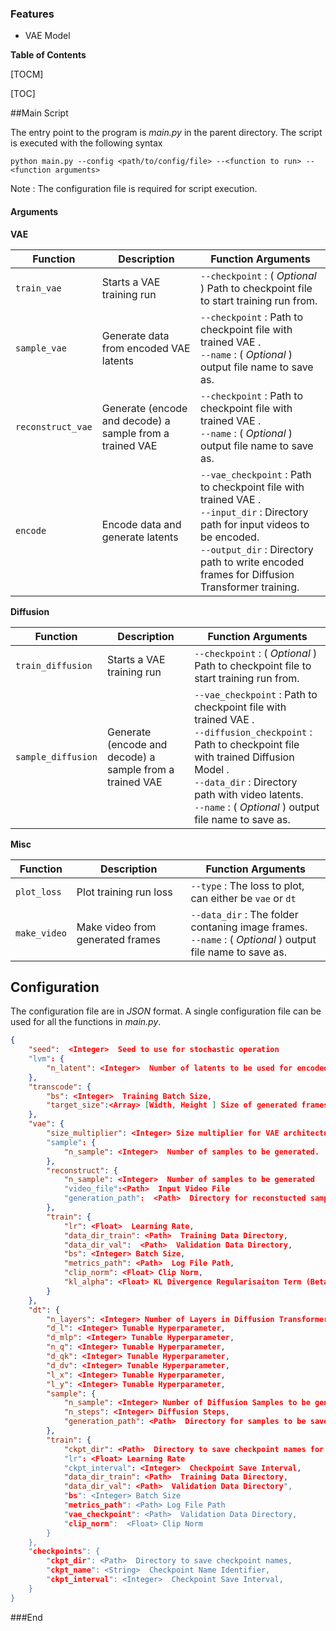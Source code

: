### Features

-  VAE Model 



**Table of Contents**

[TOCM]

[TOC]



##Main Script

The entry point to the program is *main.py* in the parent directory. The script is executed with the following syntax 
```shell
python main.py --config <path/to/config/file> --<function to run> --<function arguments>
```
Note : The configuration file is required for script execution.
#### Arguments

**VAE**

|  Function | Description   | Function Arguments   |
| ----------- | ------------ | ------------ |
|  `train_vae` |  Starts a VAE training run | `--checkpoint` : ( *Optional* ) Path to  checkpoint file to start training run from.|
| `sample_vae`  | Generate data from encoded VAE latents| `--checkpoint` : Path to  checkpoint file with trained VAE . <br>`--name` : ( *Optional*  ) output file name to save as. <br>
| `reconstruct_vae`  | Generate (encode and decode) a sample from a trained VAE  |`--checkpoint` : Path to  checkpoint file with trained VAE . <br>`--name` : ( *Optional*  ) output file name to save as. <br> |
| `encode`  | Encode data and generate latents  |`--vae_checkpoint` : Path to  checkpoint file with trained VAE . <br>`--input_dir` : Directory path for input videos to be encoded. <br>`--output_dir` : Directory path to write encoded frames for Diffusion Transformer training. <br>|


**Diffusion**

|  Function | Description   | Function Arguments   |
| ----------- | ------------ | ------------ |
|  `train_diffusion` |  Starts a VAE training run | `--checkpoint` : ( *Optional* ) Path to  checkpoint file to start training run from.|
| `sample_diffusion`  | Generate (encode and decode) a sample from a trained VAE |`--vae_checkpoint` : Path to  checkpoint file with trained VAE . <br>`--diffusion_checkpoint` : Path to  checkpoint file with trained Diffusion Model . <br>`--data_dir` : Directory path with video latents. <br>`--name` : ( *Optional*  ) output file name to save as. <br>|

**Misc**

|  Function | Description   | Function Arguments   |
| ----------- | ------------ | ------------ |
|  `plot_loss` |  Plot training run loss  | `--type` : The loss to plot, can either be `vae` or `dt`
| `make_video`  | Make video from generated frames |`--data_dir` : The folder contaning image frames. <br>`--name` : ( *Optional*  ) output file name to save as. <br>|
## Configuration

The configuration file are in *JSON*  format. A single configuration file can be used for all the functions in *main.py*.


```json
{
    "seed":  <Integer>  Seed to use for stochastic operation
    "lvm": {
        "n_latent": <Integer>  Number of latents to be used for encoded frames
    },
    "transcode": {
        "bs": <Integer>  Training Batch Size,
        "target_size":<Array> [Width, Height ] Size of generated frames
    },
    "vae": {
        "size_multiplier": <Integer> Size multiplier for VAE architecture
        "sample": {
            "n_sample": <Integer>  Number of samples to be generated.
        },
        "reconstruct": {
            "n_sample": <Integer>  Number of samples to be generated
            "video_file":<Path>  Input Video File
            "generation_path":  <Path>  Directory for reconstucted samples to be saved
        },
        "train": {
            "lr": <Float>  Learning Rate,
            "data_dir_train": <Path>  Training Data Directory,
            "data_dir_val":  <Path>  Validation Data Directory,
            "bs": <Integer> Batch Size,
            "metrics_path": <Path>  Log File Path,
            "clip_norm": <Float> Clip Norm,
            "kl_alpha": <Float> KL Divergence Regularisaiton Term (Beta)
        }
    },
    "dt": {
        "n_layers": <Integer> Number of Layers in Diffusion Transformer,
        "d_l": <Integer> Tunable Hyperparameter,
        "d_mlp": <Integer> Tunable Hyperparameter,
        "n_q": <Integer> Tunable Hyperparameter,
        "d_qk": <Integer> Tunable Hyperparameter,
        "d_dv": <Integer> Tunable Hyperparameter,
        "l_x": <Integer> Tunable Hyperparameter,
        "l_y": <Integer> Tunable Hyperparameter,
        "sample": {
            "n_sample": <Integer> Number of Diffusion Samples to be generated,
            "n_steps": <Integer> Diffusion Steps,
            "generation_path": <Path>  Directory for samples to be saved
        },
        "train": {
            "ckpt_dir": <Path>  Directory to save checkpoint names for diffusion
            "lr": <Float> Learning Rate 
            "ckpt_interval": <Integer>  Checkpoint Save Interval,
            "data_dir_train": <Path>  Training Data Directory,
            "data_dir_val": <Path>  Validation Data Directory",
            "bs": <Integer> Batch Size
            "metrics_path": <Path> Log File Path
            "vae_checkpoint": <Path>  Validation Data Directory,
            "clip_norm":  <Float> Clip Norm
        }
    },
    "checkpoints": {
        "ckpt_dir": <Path>  Directory to save checkpoint names,
        "ckpt_name": <String>  Checkpoint Name Identifier,
        "ckpt_interval": <Integer>  Checkpoint Save Interval,
    }
}
```


###End